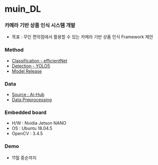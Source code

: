 # muin_DL

### 카메라 기반 상품 인식 시스템 개발

* 목표 : 무인 편의점에서 활용할 수 있는 카메라 기반 상품 인식 Framework 제안

### Method
  * [Classification - efficientNet](https://github.com/mu-in/muin_DL/tree/main/Method/efficientnet)
  * [Detection - YOLO5](https://github.com/mu-in/muin_DL/tree/main/Method/yolov5)
  * [Model Release]()

### Data
   * [Source : Ai-Hub](https://aihub.or.kr/aidata/34145)
   * [Data Preprocessing](https://github.com/mu-in/muin_DL/tree/main/Data)

### Embedded board
  * H/W : Nvidia Jetson NANO
  * OS : Ubuntu 18.04.5
  * OpenCV : 3.4.5

### Demo

  * 11월 중순까지
